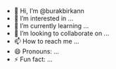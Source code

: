 - 👋 Hi, I’m @burakbirkann
- 👀 I’m interested in ...
- 🌱 I’m currently learning ...
- 💞️ I’m looking to collaborate on ...
- 📫 How to reach me ...
- 😄 Pronouns: ...
- ⚡ Fun fact: ...

<!---
burakbirkann/burakbirkann is a ✨ special ✨ repository because its `README.md` (this file) appears on your GitHub profile.
You can click the Preview link to take a look at your changes.
--->
